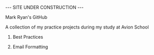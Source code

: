 --- SITE UNDER CONSTRUCTION ---

Mark Ryan's GitHub

A collection of my practice projects during my study at Avion School


1. Best Practices

2. Email Formatting


